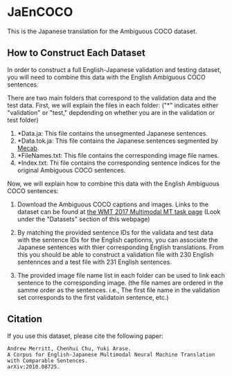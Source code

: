 # JaEnCOCO
This is the Japanese translation for the Ambiguous COCO dataset.

## How to Construct Each Dataset
In order to construct a full English-Japanese validation and testing dataset, you will need to combine this data with the English Ambiguous COCO sentences.

There are two main folders that correspond to the validation data and the test data.
First, we will explain the files in each folder:
("*" indicates either "validation" or "test,"  depdending on  whether you are in the validation or test folder)

1. *Data.ja: This file contains the unsegmented Japanese sentences.
2. *Data.tok.ja: This file contains the Japanese sentences segmented by [Mecab](https://taku910.github.io/mecab/).
3. *FileNames.txt: This file contains the corresponding image file names.
4. *Index.txt: Thi file contains the corresponding sentence indices for the original Ambiguous COCO sentences.

Now, we will explain how to combine this data with the English Ambiguous COCO sentences:

1. Download the Ambiguous COCO captions and images. Links to the dataset can be found at [the WMT 2017 Multimodal MT task page](http://www.statmt.org/wmt17/multimodal-task.html)
(Look under the "Datasets" section of this webpage)

2. By matching the provided sentence IDs for the validata and test data with the sentence IDs for the English captionns, you can associate the Japanese sentences with thier corresponding English translations. From this you should be able to construct a validation file with 230 English sentennces and a test file with 231 English sentences.

3. The provided image file name list in each folder can be used to link each sentence to the corresponding image. (the file names are ordered in the samme order as the sentences. i.e., The first file name in the validation set corresponds to the first validatoin sentence, etc.)


## Citation
If you use this dataset, please cite the following paper:
```
Andrew Merritt, Chenhui Chu, Yuki Arase.
A Corpus for English-Japanese Multimodal Neural Machine Translation with Comparable Sentences.
arXiv:2010.08725.
```

